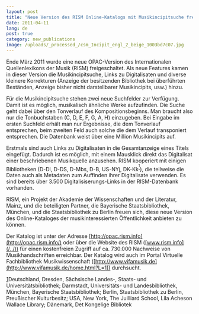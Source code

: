 ```yaml
---
layout: post
title: "Neue Version des RISM Online-Katalogs mit Musikincipitsuche freigeschaltet"
date: 2011-04-11
lang: de
post: true
category: new_publications
image: /uploads/_processed_/csm_Incipit_engl_2_beige_1003bd7c07.jpg
---
```



Ende März 2011 wurde eine neue OPAC-Version des Internationalen Quellenlexikons der Musik (RISM) freigeschaltet. Als neue Features kamen in dieser Version die Musikincipitsuche, Links zu Digitalisaten und diverse kleinere Korrekturen (Anzeige der besitzenden Bibliothek bei überführten Beständen, Anzeige bisher nicht darstellbarer Musikincipits, usw.) hinzu.

Für die Musikincipitsuche stehen zwei neue Suchfelder zur Verfügung. Damit ist es möglich, musikalisch ähnliche Werke aufzufinden. Die Suche geht dabei über den Tonverlauf des Kompositionsbeginns. Man braucht also nur die Tonbuchstaben (C, D, E, F, G, A, H) einzugeben. Bei Eingabe im ersten Suchfeld erhält man nur Ergebnisse, die dem Tonverlauf entsprechen, beim zweiten Feld auch solche die dem Verlauf transponiert entsprechen. Die Datenbank weist über eine Million Musikincipits auf.

Erstmals sind auch Links zu Digitalisaten in die Gesamtanzeige eines Titels eingefügt. Dadurch ist es möglich, mit einem Mausklick direkt das Digitalisat einer beschriebenen Musikquelle anzusehen. RISM kooperiert mit einigen Bibliotheken (D-Dl, D-DS, D-Mbs, D-B, US-NYj, DK-Kk<sup><a class="sdfootnoteanc" name="sdfootnote1anc" href="#sdfootnote1sym"><sup>1</sup></a></sup>), die teilweise die Daten auch als Metadaten zum Auffinden ihrer Digitalisate verwenden. Es sind bereits über 3.500 Digitalisiserungs-Links in der RISM-Datenbank vorhanden.

RISM, ein Projekt der Akademie der Wissenschaften und der Literatur, Mainz, und die beteiligten Partner, die Bayerische Staatsbibliothek, München, und die Staatsbibliothek zu Berlin freuen sich, diese neue Version des Online-Kataloges der musikinteressierten Öffentlichkeit anbieten zu können.

Der Katalog ist unter der Adresse [http://opac.rism.info](http://opac.rism.info/) oder über die Website des RISM ([www.rism.info](/../)) für einen kostenfreien Zugriff auf ca. 730.000 Nachweise von Musikhandschriften erreichbar. Der Katalog wird auch im Portal Virtuelle Fachbibliothek Musikwissenschaft ([http://www.vifamusik.de](http://www.vifamusik.de/home.html?L=1)) durchsucht.

[1](#sdfootnote1anc)Deutschland, Dresden, Sächsische Landes-, Staats- und Universitätsbibliothek; Darmstadt, Universitäts- und Landesbibliothek, München, Bayerische Staatsbibliothek; Berlin, Staatsbibliothek zu Berlin, Preußischer Kulturbesitz; USA, New York, The Juilliard School, Lila Acheson Wallace Library; Dänemark, Det Kongelige Bibliotek